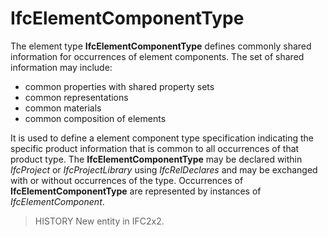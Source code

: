 # IfcElementComponentType

The element type **IfcElementComponentType** defines commonly shared information for occurrences of element components. The set of shared information may include:

* common properties with shared property sets
* common representations
* common materials
* common composition of elements
<!-- end of short definition -->

It is used to define a element component type specification indicating the specific product information that is common to all occurrences of that product type. The **IfcElementComponentType** may be declared within _IfcProject_ or _IfcProjectLibrary_ using _IfcRelDeclares_ and may be exchanged with or without occurrences of the type. Occurrences of **IfcElementComponentType** are represented by instances of _IfcElementComponent_.

> HISTORY New entity in IFC2x2.
